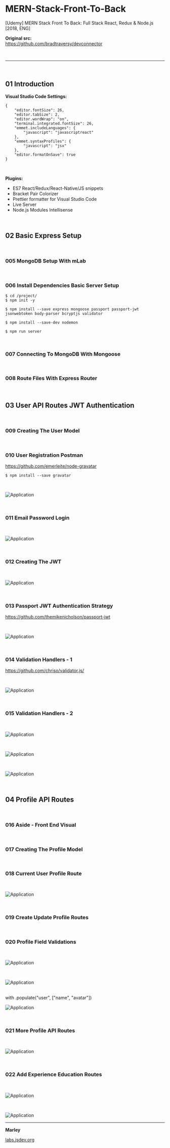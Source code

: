 # MERN-Stack-Front-To-Back

[Udemy] MERN Stack Front To Back: Full Stack React, Redux &amp; Node.js [2018, ENG]

**Original src:**  
https://github.com/bradtraversy/devconnector

<br/>
<hr/>
<br/>

## 01 Introduction

**Visual Studio Code Settings:**

    {
        "editor.fontSize": 26,
        "editor.tabSize": 2,
        "editor.wordWrap": "on",
        "terminal.integrated.fontSize": 26,
        "emmet.includeLanguages": {
            "javascript": "javascriptreact"
        },
        "emmet.syntaxProfiles": {
            "javascript": "jsx"
        },
        "editor.formatOnSave": true
    }

<br/>

**Plugins:**

* ES7 React/Redux/React-Native/JS snippets
* Bracket Pair Colorizer
* Prettier formatter for Visual Studio Code
* Live Server
* Node.js Modules Intellisense

<br/>

## 02 Basic Express Setup

<br/>

### 005 MongoDB Setup With mLab

<br/>

### 006 Install Dependencies Basic Server Setup

    $ cd /project/
    $ npm init -y

    $ npm install --save express mongoose passport passport-jwt jsonwebtoken body-parser bcryptjs validator

    $ npm install --save-dev nodemon

    $ npm run server

<br/>

### 007 Connecting To MongoDB With Mongoose

<br/>

### 008 Route Files With Express Router

<br/>

## 03 User API Routes JWT Authentication

<br/>

### 009 Creating The User Model

<br/>

### 010 User Registration Postman

https://github.com/emerleite/node-gravatar

    $ npm install --save gravatar

<br/>

![Application](/img/pic-03-01.png?raw=true)

<br/>

### 011 Email Password Login

<br/>

![Application](/img/pic-03-02.png?raw=true)

<br/>

### 012 Creating The JWT

<br/>

![Application](/img/pic-03-03.png?raw=true)

<br/>

### 013 Passport JWT Authentication Strategy

https://github.com/themikenicholson/passport-jwt

<br/>

![Application](/img/pic-03-04.png?raw=true)

<br/>

### 014 Validation Handlers - 1

https://github.com/chriso/validator.js/

<br/>

![Application](/img/pic-03-05.png?raw=true)

<br/>

### 015 Validation Handlers - 2

<br/>

![Application](/img/pic-03-06.png?raw=true)

<br/>

![Application](/img/pic-03-07.png?raw=true)

<br/>

![Application](/img/pic-03-08.png?raw=true)

<br/>

## 04 Profile API Routes

<br/>

### 016 Aside - Front End Visual

<br/>

### 017 Creating The Profile Model

<br/>

### 018 Current User Profile Route

<br/>

![Application](/img/pic-04-01.png?raw=true)

<br/>

### 019 Create Update Profile Routes

<br/>

### 020 Profile Field Validations

<br/>

![Application](/img/pic-04-02.png?raw=true)

<br/>

![Application](/img/pic-04-03.png?raw=true)

<br/>
with  
.populate("user", ["name", "avatar"])

<br/>

![Application](/img/pic-04-04.png?raw=true)

<br/>

### 021 More Profile API Routes

<br/>

![Application](/img/pic-04-05.png?raw=true)

<br/>

### 022 Add Experience Education Routes

<br/>

![Application](/img/pic-04-06.png?raw=true)

<br/>

![Application](/img/pic-04-07.png?raw=true)

---

**Marley**

<a href="https://labs.jsdev.org">labs.jsdev.org</a>
